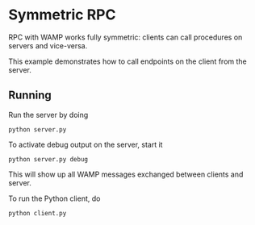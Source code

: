 Symmetric RPC
=============

RPC with WAMP works fully symmetric: clients can call procedures on servers and vice-versa.

This example demonstrates how to call endpoints on the client from the server.


Running
-------

Run the server by doing

    python server.py

To activate debug output on the server, start it

    python server.py debug

This will show up all WAMP messages exchanged between clients and server.

To run the Python client, do

    python client.py
